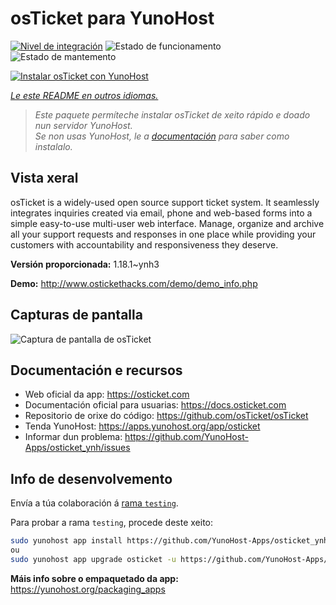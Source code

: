 <!--
NOTA: Este README foi creado automáticamente por <https://github.com/YunoHost/apps/tree/master/tools/readme_generator>
NON debe editarse manualmente.
-->

# osTicket para YunoHost

[![Nivel de integración](https://dash.yunohost.org/integration/osticket.svg)](https://ci-apps.yunohost.org/ci/apps/osticket/) ![Estado de funcionamento](https://ci-apps.yunohost.org/ci/badges/osticket.status.svg) ![Estado de mantemento](https://ci-apps.yunohost.org/ci/badges/osticket.maintain.svg)

[![Instalar osTicket con YunoHost](https://install-app.yunohost.org/install-with-yunohost.svg)](https://install-app.yunohost.org/?app=osticket)

*[Le este README en outros idiomas.](./ALL_README.md)*

> *Este paquete permíteche instalar osTicket de xeito rápido e doado nun servidor YunoHost.*  
> *Se non usas YunoHost, le a [documentación](https://yunohost.org/install) para saber como instalalo.*

## Vista xeral

osTicket is a widely-used open source support ticket system. It seamlessly integrates inquiries created via email, phone and web-based forms into a simple easy-to-use multi-user web interface. Manage, organize and archive all your support requests and responses in one place while providing your customers with accountability and responsiveness they deserve.

**Versión proporcionada:** 1.18.1~ynh3

**Demo:** <http://www.ostickethacks.com/demo/demo_info.php>

## Capturas de pantalla

![Captura de pantalla de osTicket](./doc/screenshots/screenshot.png)

## Documentación e recursos

- Web oficial da app: <https://osticket.com>
- Documentación oficial para usuarias: <https://docs.osticket.com>
- Repositorio de orixe do código: <https://github.com/osTicket/osTicket>
- Tenda YunoHost: <https://apps.yunohost.org/app/osticket>
- Informar dun problema: <https://github.com/YunoHost-Apps/osticket_ynh/issues>

## Info de desenvolvemento

Envía a túa colaboración á [rama `testing`](https://github.com/YunoHost-Apps/osticket_ynh/tree/testing).

Para probar a rama `testing`, procede deste xeito:

```bash
sudo yunohost app install https://github.com/YunoHost-Apps/osticket_ynh/tree/testing --debug
ou
sudo yunohost app upgrade osticket -u https://github.com/YunoHost-Apps/osticket_ynh/tree/testing --debug
```

**Máis info sobre o empaquetado da app:** <https://yunohost.org/packaging_apps>
